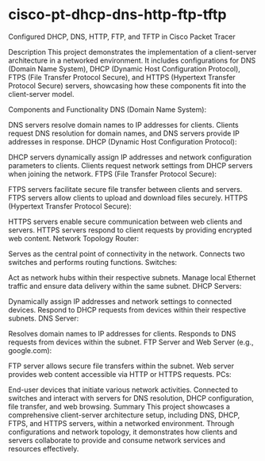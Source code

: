 # cisco-pt-dhcp-dns-http-ftp-tftp
Configured DHCP, DNS, HTTP, FTP, and TFTP in Cisco Packet Tracer

Description
This project demonstrates the implementation of a client-server architecture in a networked environment. It includes configurations for DNS (Domain Name System), DHCP (Dynamic Host Configuration Protocol), FTPS (File Transfer Protocol Secure), and HTTPS (Hypertext Transfer Protocol Secure) servers, showcasing how these components fit into the client-server model.

Components and Functionality
DNS (Domain Name System):

DNS servers resolve domain names to IP addresses for clients.
Clients request DNS resolution for domain names, and DNS servers provide IP addresses in response.
DHCP (Dynamic Host Configuration Protocol):

DHCP servers dynamically assign IP addresses and network configuration parameters to clients.
Clients request network settings from DHCP servers when joining the network.
FTPS (File Transfer Protocol Secure):

FTPS servers facilitate secure file transfer between clients and servers.
FTPS servers allow clients to upload and download files securely.
HTTPS (Hypertext Transfer Protocol Secure):

HTTPS servers enable secure communication between web clients and servers.
HTTPS servers respond to client requests by providing encrypted web content.
Network Topology
Router:

Serves as the central point of connectivity in the network.
Connects two switches and performs routing functions.
Switches:

Act as network hubs within their respective subnets.
Manage local Ethernet traffic and ensure data delivery within the same subnet.
DHCP Servers:

Dynamically assign IP addresses and network settings to connected devices.
Respond to DHCP requests from devices within their respective subnets.
DNS Server:

Resolves domain names to IP addresses for clients.
Responds to DNS requests from devices within the subnet.
FTP Server and Web Server (e.g., google.com):

FTP server allows secure file transfers within the subnet.
Web server provides web content accessible via HTTP or HTTPS requests.
PCs:

End-user devices that initiate various network activities.
Connected to switches and interact with servers for DNS resolution, DHCP configuration, file transfer, and web browsing.
Summary
This project showcases a comprehensive client-server architecture setup, including DNS, DHCP, FTPS, and HTTPS servers, within a networked environment. Through configurations and network topology, it demonstrates how clients and servers collaborate to provide and consume network services and resources effectively.
